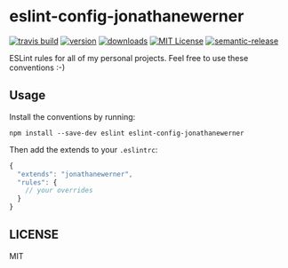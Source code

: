 # eslint-config-jonathanewerner

[![travis build](https://img.shields.io/travis/jonathanewerner/eslint-config-jonathanewerner.svg?style=flat-square)](https://travis-ci.org/jonathanewerner/eslint-config-jonathanewerner)
[![version](https://img.shields.io/npm/v/eslint-config-jonathanewerner.svg?style=flat-square)](http://npm.im/eslint-config-jonathanewerner)
[![downloads](https://img.shields.io/npm/dm/eslint-config-jonathanewerner.svg?style=flat-square)](http://npm-stat.com/charts.html?package=eslint-config-jonathanewerner&from=2015-08-01)
[![MIT License](https://img.shields.io/npm/l/eslint-config-jonathanewerner.svg?style=flat-square)](http://opensource.org/licenses/MIT)
[![semantic-release](https://img.shields.io/badge/%20%20%F0%9F%93%A6%F0%9F%9A%80-semantic--release-e10079.svg?style=flat-square)](https://github.com/semantic-release/semantic-release)

ESLint rules for all of my personal projects. Feel free to use these conventions :-)


## Usage

Install the conventions by running:

```
npm install --save-dev eslint eslint-config-jonathanewerner
```

Then add the extends to your `.eslintrc`:

```javascript
{
  "extends": "jonathanewerner",
  "rules": {
    // your overrides
  }
}
```

## LICENSE

MIT

